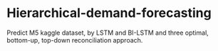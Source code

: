 # Hierarchical-demand-forecasting
Predict M5 kaggle dataset, by LSTM and BI-LSTM and three optimal, bottom-up, top-down reconciliation approach.
